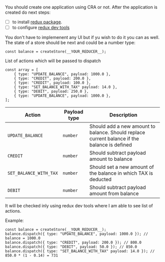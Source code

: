 You should create one application using CRA or not. After the application is created do next steps:
- [ ] to install [redux package](https://www.npmjs.com/package/redux). 
- [ ] to configure [redux dev tools](https://github.com/reduxjs/redux-devtools)

You don't have to implemenent any UI but if yu wish to do it you can as well.
The state of a store should be next and could be a number type:
```
const balance = createStore(__YOUR_REDUCER__);
```

List of actions which will be passed to dispatch
```
const array = [
    { type: "UPDATE_BALANCE", payload: 1000.0 },
    { type: "CREDIT", payload: 200.0 },
    { type: "CREDIT", payload: 100.0 },
    { type: "SET_BALANCE_WITH_TAX" payload: 14.0 },
    { type: "DEBIT", payload: 250.0 },
    { type: "UPDATE_BALANCE", payload: 1000.0 },
];
```

| Action | Payload type | Description |
| ------ | ------ | ------ |
| `UPDATE_BALANCE` | `number` | Should add a new amount to balance. Should replace current balance if the balance is defined |
| `CREDIT` | `number` | Should subtract payload amount to balance |
| `SET_BALANCE_WITH_TAX` | `number` | Should set a new amount of the balance in which TAX is deducted |
| `DEBIT` | `number` | Should subtract payload amount from balance |

It will be checked inly using redux dev tools where I am able to see list of actions.

Example:
```
const balance = createStore(__YOUR_REDUCER__);
balance.dispatch({ type: "UPDATE_BALANCE", payload: 1000.0 }); // balance = 1000.0
balance.dispatch({ type: "CREDIT", payload: 200.0 }); // 800.0
balance.dispatch({ type: "DEBIT", payload: 50.0 }); // 850.0
balance.dispatch({ type: "SET_BALANCE_WITH_TAX" payload: 14.0 }); // 850.0 * (1 - 0.14) = 731 
```
